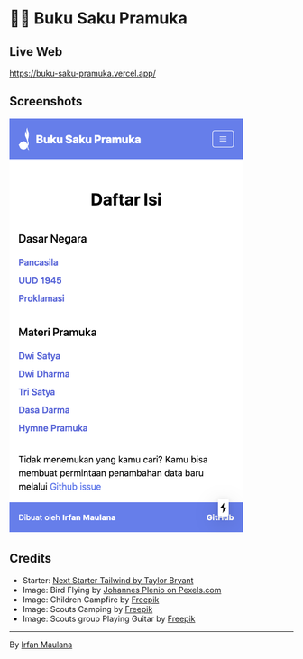 # 👩‍🎨 Buku Saku Pramuka

## Live Web

https://buku-saku-pramuka.vercel.app/

## Screenshots

![Halaman daftar isi](screenshot.png)

## Credits

- Starter: [Next Starter Tailwind by Taylor Bryant](https://github.com/taylorbryant/next-starter-tailwind)
- Image: Bird Flying by [Johannes Plenio on Pexels.com](https://www.pexels.com/photo/birds-flying-over-body-of-water-during-golden-hour-1126384/)
- Image: Children Campfire by [Freepik](https://www.freepik.com/free-vector/children-campfire-mountain-forest_8609015.htm#page=1&query=scout&position=4)
- Image: Scouts Camping by [Freepik](https://www.freepik.com/free-vector/scouts-camping-flat-vector-illustration_8610362.htm)
- Image: Scouts group Playing Guitar by [Freepik](https://www.freepik.com/free-vector/scouts-group-leader-playing-guitar_9176792.htm#page=1&query=scout&position=17)

---

 By [Irfan Maulana](https://mazipan.space/)

